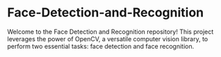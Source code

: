 # Face-Detection-and-Recognition
Welcome to the Face Detection and Recognition repository! This project leverages the power of OpenCV, a versatile computer vision library, to perform two essential tasks: face detection and face recognition.
